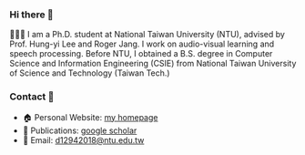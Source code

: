 ### Hi there 👋 
👨🏼‍💻 I am a Ph.D. student at National Taiwan University (NTU), advised by Prof. Hung-yi Lee and Roger Jang. I work on audio-visual learning and speech processing. Before NTU, I obtained a B.S. degree in Computer Science and Information Engineering (CSIE) from National Taiwan University of Science and Technology (Taiwan Tech.)

### Contact 👋
- 🏠 Personal Website: [my homepage](https://xjchen.tech)
- 📖 Publications: [google scholar](https://scholar.google.com/citations?user=ZDVOXd4AAAAJ&hl=en)
- 📩 Email: [d12942018@ntu.edu.tw](d12942018@ntu.edu.tw)
